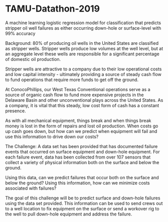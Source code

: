 # TAMU-Datathon-2019
A machine learning logistic regression model for classification that predicts stripper oil well failures as either occurring down-hole or surface-level with 99% accuracy

Background: 80% of producing oil wells in the United States are classified as stripper wells. Stripper wells produce low volumes at the well level, but at an aggregate level these wells are responsible for a significant percentage of domestic oil production.

Stripper wells are attractive to a company due to their low operational costs and low capital intensity - ultimately providing a source of steady cash flow to fund operations that require more funds to get off the ground.

At ConocoPhillips, our West Texas Conventional operations serve as a source of organic cash flow to fund more expensive projects in the Delaware Basin and other unconventional plays across the United States. As a company, it is vital that this steady, low cost form of cash has a constant presence.

As with all mechanical equipment, things break and when things break money is lost in the form of repairs and lost oil production. When costs go up cash goes down, but how can we predict when equipment will fail and use this information to drive down our costs?

The Challenge: A data set has been provided that has documented failure events that occurred on surface equipment and down-hole equipment. For each failure event, data has been collected from over 107 sensors that collect a variety of physical information both on the surface and below the ground.

Using this data, can we predict failures that occur both on the surface and below the ground? Using this information, how can we minimize costs associated with failures?

The goal of this challenge will be to predict surface and down-hole failures using the data set provided. This information can be used to send crews out to a well location to fix equipment on the surface or send a workover rig to the well to pull down-hole equipment and address the failure.
